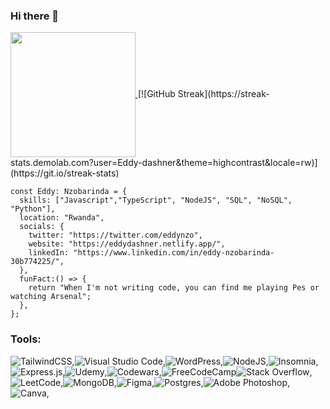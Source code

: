 ### Hi there 👋
                       

<a href="https://github.com/Eddy-dashner/github-readme-stats">
  <img height=200 align="center" src="https://github-readme-stats.vercel.app/api?username=Eddy-dashner" />
</a>
<a>
[![GitHub Streak](https://streak-stats.demolab.com?user=Eddy-dashner&theme=highcontrast&locale=rw)](https://git.io/streak-stats)
</a>



```
const Eddy: Nzobarinda = {
  skills: ["Javascript","TypeScript", "NodeJS", "SQL", "NoSQL", "Python"],
  location: "Rwanda",
  socials: {
    twitter: "https://twitter.com/eddynzo",
    website: "https://eddydashner.netlify.app/",
    linkedIn: "https://www.linkedin.com/in/eddy-nzobarinda-30b774225/",
  },
  funFact:() => {
    return "When I'm not writing code, you can find me playing Pes or watching Arsenal";
  },
};
```



  ### Tools:
  
![TailwindCSS](https://img.shields.io/badge/tailwindcss-%2338B2AC.svg?style=for-the-badge&logo=tailwind-css&logoColor=white),![Visual Studio Code](https://img.shields.io/badge/Visual%20Studio%20Code-0078d7.svg?style=for-the-badge&logo=visual-studio-code&logoColor=white),![WordPress](https://img.shields.io/badge/WordPress-%23117AC9.svg?style=for-the-badge&logo=WordPress&logoColor=white),![NodeJS](https://img.shields.io/badge/node.js-6DA55F?style=for-the-badge&logo=node.js&logoColor=white),![Insomnia](https://img.shields.io/badge/Insomnia-black?style=for-the-badge&logo=insomnia&logoColor=5849BE),![Express.js](https://img.shields.io/badge/express.js-%23404d59.svg?style=for-the-badge&logo=express&logoColor=%2361DAFB),![Udemy](https://img.shields.io/badge/Udemy-A435F0?style=for-the-badge&logo=Udemy&logoColor=white),![Codewars](https://img.shields.io/badge/Codewars-B1361E?style=for-the-badge&logo=codewars&logoColor=grey),![FreeCodeCamp](https://img.shields.io/badge/Freecodecamp-%23123.svg?&style=for-the-badge&logo=freecodecamp&logoColor=green)![Stack Overflow](https://img.shields.io/badge/-Stackoverflow-FE7A16?style=for-the-badge&logo=stack-overflow&logoColor=white),![LeetCode](https://img.shields.io/badge/LeetCode-000000?style=for-the-badge&logo=LeetCode&logoColor=#d16c06),![MongoDB](https://img.shields.io/badge/MongoDB-%234ea94b.svg?style=for-the-badge&logo=mongodb&logoColor=white),![Figma](https://img.shields.io/badge/figma-%23F24E1E.svg?style=for-the-badge&logo=figma&logoColor=white),![Postgres](https://img.shields.io/badge/postgres-%23316192.svg?style=for-the-badge&logo=postgresql&logoColor=white),![Adobe Photoshop](https://img.shields.io/badge/adobe%20photoshop-%2331A8FF.svg?style=for-the-badge&logo=adobe%20photoshop&logoColor=white),![Canva](https://img.shields.io/badge/Canva-%2300C4CC.svg?style=for-the-badge&logo=Canva&logoColor=white),

  
  
